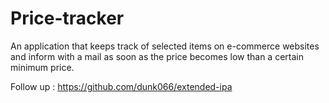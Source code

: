 # Price-tracker
An application that keeps track of selected items on e-commerce websites and inform with a mail as soon as the price becomes low than a certain minimum price.

Follow up : https://github.com/dunk066/extended-ipa
